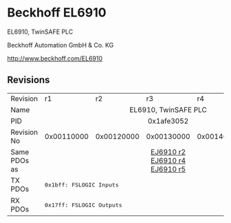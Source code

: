 # Beckhoff EL6910

EL6910, TwinSAFE PLC

Beckhoff Automation GmbH & Co. KG

http://www.beckhoff.com/EL6910

## Revisions
<table>
<tr >
<td>Revision</td>
<td><div class="foo">r1</div></td>
<td><div class="foo">r2</div></td>
<td><div class="foo">r3</div></td>
<td><div class="foo">r4</div></td>
<td><div class="foo">r5</div></td>
</tr>
<tr >
<td>Name</td>
<td colspan=5 align="center"><div class="foo">EL6910, TwinSAFE PLC</div></td>
</tr>
<tr >
<td>PID</td>
<td colspan=5 align="center"><div class="foo">0x1afe3052</div></td>
</tr>
<tr >
<td>Revision No</td>
<td><div class="foo">0x00110000</div></td>
<td><div class="foo">0x00120000</div></td>
<td><div class="foo">0x00130000</div></td>
<td><div class="foo">0x00140000</div></td>
<td><div class="foo">0x00150000</div></td>
</tr>
<tr >
<td>Same PDOs as</td>
<td colspan=5 align="center"><div class="foo"><a href="EJ6910">EJ6910 r2</a><br/><a href="EJ6910">EJ6910 r4</a><br/><a href="EJ6910">EJ6910 r5</a></div></td>
</tr>
<tr class="txpdo pdosection">
<td rowspan=1 valign=top>TX PDOs</td>
<td colspan=5 align="left"><pre>0x1bff: FSLOGIC Inputs</pre></td>
<td></td>
</tr>
<tr class="rxpdo pdosection">
<td rowspan=1 valign=top>RX PDOs</td>
<td colspan=5 align="left"><pre>0x17ff: FSLOGIC Outputs</pre></td>
<td></td>
</tr>
</table>
